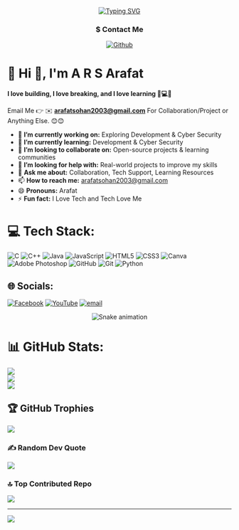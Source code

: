 
<p align="center">
  <a href="https://git.io/typing-svg"><img src="https://readme-typing-svg.demolab.com?font=consolas&weight=900&pause=2000&color=27B655&center=true&vCenter=true&width=435&height=20&lines=Hi%2C+I+am+A+R+S+Arafat" alt="Typing SVG" /></a>
</p>


<h3 align="center">
    $ Contact Me
</h3>

<div align="center">

[![Github](https://img.shields.io/badge/Github-ARS-orange?style=for-the-badge&logo=github)](https://github.com/ars2k03)
</div>



# 💫 Hi 👋, I'm A R S Arafat
**I love building, I love breaking, and I love learning 🚀💻🔐**

Email Me 👉 ✉️ **arafatsohan2003@gmail.com** For Collaboration/Project or Anything Else. 😊😊

- 🔭 **I’m currently working on:** Exploring Development & Cyber Security
- 🌱 **I’m currently learning:** Development & Cyber Security
- 👯 **I’m looking to collaborate on:** Open-source projects & learning communities
- 🤔 **I’m looking for help with:** Real-world projects to improve my skills
- 💬 **Ask me about:** Collaboration, Tech Support, Learning Resources
- 📫 **How to reach me:** arafatsohan2003@gmail.com
- 😄 **Pronouns:** Arafat
- ⚡ **Fun fact:** I Love Tech and Tech Love Me



# 💻 Tech Stack:
![C](https://img.shields.io/badge/c-%2300599C.svg?style=for-the-badge&logo=c&logoColor=white) ![C++](https://img.shields.io/badge/c++-%2300599C.svg?style=for-the-badge&logo=c%2B%2B&logoColor=white) ![Java](https://img.shields.io/badge/java-%23ED8B00.svg?style=for-the-badge&logo=openjdk&logoColor=white) ![JavaScript](https://img.shields.io/badge/javascript-%23323330.svg?style=for-the-badge&logo=javascript&logoColor=%23F7DF1E) ![HTML5](https://img.shields.io/badge/html5-%23E34F26.svg?style=for-the-badge&logo=html5&logoColor=white) ![CSS3](https://img.shields.io/badge/css3-%231572B6.svg?style=for-the-badge&logo=css3&logoColor=white) ![Canva](https://img.shields.io/badge/Canva-%2300C4CC.svg?style=for-the-badge&logo=Canva&logoColor=white) ![Adobe Photoshop](https://img.shields.io/badge/adobe%20photoshop-%2331A8FF.svg?style=for-the-badge&logo=adobe%20photoshop&logoColor=white) ![GitHub](https://img.shields.io/badge/github-%23121011.svg?style=for-the-badge&logo=github&logoColor=white) ![Git](https://img.shields.io/badge/git-%23F05033.svg?style=for-the-badge&logo=git&logoColor=white) ![Python](https://img.shields.io/badge/python-3670A0?style=for-the-badge&logo=python&logoColor=ffdd54)


## 🌐 Socials:
[![Facebook](https://img.shields.io/badge/Facebook-%231877F2.svg?logo=Facebook&logoColor=white)](https://facebook.com/ars2k03) [![YouTube](https://img.shields.io/badge/YouTube-%23FF0000.svg?logo=YouTube&logoColor=white)](https://youtube.com/@ars2k03) [![email](https://img.shields.io/badge/Email-D14836?logo=gmail&logoColor=white)](mailto:arafatsohan2003@gmail.com) 



<!-- Snake Game Repo View -->

<div align="center">
  <img src="https://profile-readme-generator.com/assets/snake.svg" alt="Snake animation" />
</div>


# 📊 GitHub Stats:
![](https://github-readme-stats.vercel.app/api?username=ars2k03&theme=github_dark&hide_border=false&include_all_commits=true&count_private=false)<br/>
![](https://nirzak-streak-stats.vercel.app/?user=ars2k03&theme=github_dark&hide_border=false)<br/>
![](https://github-readme-stats.vercel.app/api/top-langs/?username=ars2k03&theme=github_dark&hide_border=false&include_all_commits=true&count_private=false&layout=compact)

## 🏆 GitHub Trophies
![](https://github-profile-trophy.vercel.app/?username=ars2k03&theme=radical&no-frame=false&no-bg=true&margin-w=4)

### ✍️ Random Dev Quote
![](https://quotes-github-readme.vercel.app/api?type=horizontal&theme=radical)

### 🔝 Top Contributed Repo
![](https://github-contributor-stats.vercel.app/api?username=ars2k03&limit=5&theme=dark&combine_all_yearly_contributions=true)

---
[![](https://visitcount.itsvg.in/api?id=ars2k03&icon=0&color=0)](https://visitcount.itsvg.in)

<!-- Proudly created with GPRM ( https://gprm.itsvg.in ) -->
